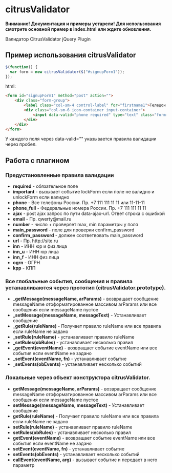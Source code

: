 # citrusValidator

<p><b>Внимание! Документация и примеры устарели! Для использования смотрите основной пример в index.html или ждите обновления.</b></p>

<p>Валидатор CitrusValidator jQuery Plugin</p>



<h2>Пример использования citrusValidator</h2>


```js
$(function() {
  var form = new citrusValidator($("#signupForm1"));
});
```
html:
```html
<form id="signupForm1" method="post" action="">
    <div class="form-group">
        <label class="col-sm-4 control-label" for="firstname1">Телефон:<span class="red">*</span></label>
        <div class="col-sm-6 icon-container input-container">
            <input data-valid="phone required" type="text" class="form-control" name="phone" placeholder="99-99-99 или +7 (999) 999-99-99"/>
        </div>
    </div>
</form>
```
<p>У каждого поля через data-valid="" указывается правила валидации через пробел.</p>

<h2>Работа с плагином</h2>

<h3>Предустановленные правила валидации</h3>
<ul>
    <li><b>required</b> - обязательное поле</li>
    <li><b>important</b> - вызывает событие lockForm если поле не валидно и unlockForm если валидно</li>
    <li><b>phone</b> - Все телефоны России. Пр. +7 111 111 11 11 или 11-11-11</li>
    <li><b>phone_full</b> - Федеральные номера России. Пр. +7 111 111 11 11</li>
    <li><b>ajax</b> - post ajax запрос по пути data-ajax-url. Ответ строка с ошибкой</li>
    <li><b>email</b> - Пр. qwerty@mail.ru</li>
    <li><b>number</b> - число + проверяет max, min параметры у поля</li>
    <li><b>main_password</b> - поле для проверки confirm_password</li>
    <li><b>confirm_password</b> - должен соответвовать main_password</li>
    <li><b>url</b> - Пр. http://site.ru</li>
    <li><b>inn</b> - ИНН юр и физ лица</li>
    <li><b>inn_u</b> - ИНН юр лица</li>
    <li><b>inn_f</b> - ИНН физ лица</li>
    <li><b>ogrn</b> - ОГРН</li>
    <li><b>kpp</b> - КПП</li>
</ul>

<h3>Все глобальные события, сообщения и правила устанавливаются через прототип (citrusValidator.prototype).</h3>
<ul>
    <li><b>_getMessage(messageName, arParams)</b> -  возвращает сообщение messageName отоформатированное массивом arParams или все сообщения если messageName пустое </li>
    <li><b>_setMessage(messageName, messageText)</b> - Устанавливает сообщение</li>
    <li><b>_getRule(ruleName)</b> - Получает правило ruleName или все правила если ruleName не задано</li>
    <li><b>_setRule(ruleName)</b> - устанавливает правило ruleName</li>
    <li><b>_setRules(obRules)</b> - устанавливает несколько правил</li>
    <li><b>_getEvent(eventName)</b> - возвращает событие eventName или все события если eventName не задано</li>
    <li><b>_setEvent(eventName, fn)</b> - устанавливает событие</li>
    <li><b>_setEvents(obEvents)</b> - устанавливает несколько событий</li>
</ul>

<h3>Локальные через объект конструктора citrusValidator.</h3>
<ul>
    <li><b>getMessage(messageName, arParams)</b> -  возвращает сообщение messageName отоформатированное массивом arParams или все сообщения если messageName пустое </li>
    <li><b>setMessage(messageName, messageText)</b> - Устанавливает сообщение</li>
    <li><b>getRule(ruleName)</b> - Получает правило ruleName или все правила если ruleName не задано</li>
    <li><b>setRule(ruleName)</b> - устанавливает правило ruleName</li>
    <li><b>setRules(obRules)</b> - устанавливает несколько правил</li>
    <li><b>getEvent(eventName)</b> - возвращает событие eventName или все события если eventName не задано</li>
    <li><b>setEvent(eventName, fn)</b> - устанавливает событие</li>
    <li><b>setEvents(obEvents)</b> - устанавливает несколько событий</li>
    <li><b>callEvent(eventName, arg)</b> - вызывает событие и передает в него параметр</li>
</ul>

